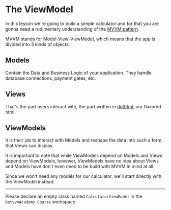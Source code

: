 # The ViewModel

In this lesson we're going to build a simple calculator and for that you are gonna need a rudimentary understanding 
of the [MVVM pattern][mvvm].

MVVM stands for Model-View-ViewModel, which means that the app is divided into 3 kinds of objects:

## Models

Contain the Data and Business Logic of your application. They handle database connections, payment gates, etc.

## Views

That's the part users interact with, the part written in [dothtml], our flavored html.

## ViewModels

It is their job to interact with Models and reshape the data into such a form, that Views can display.

It is important to note that while ViewModels depend on Models and Views depend on ViewModels, hovewer,
ViewModels have no idea about Views and Models have don't even need to be build with MVVM in mind at all.

Since we won't need any models for our calculator, we'll start directly with the ViewModel instead.

---

Please declare an empty class named `CalculatorViewModel` in the `DotvvmAcademy.Course` workspace.

[mvvm]: https://en.wikipedia.org/wiki/Model%E2%80%93view%E2%80%93viewmodel
[dothtml]: https://www.dotvvm.com/docs/tutorials/basics-first-page